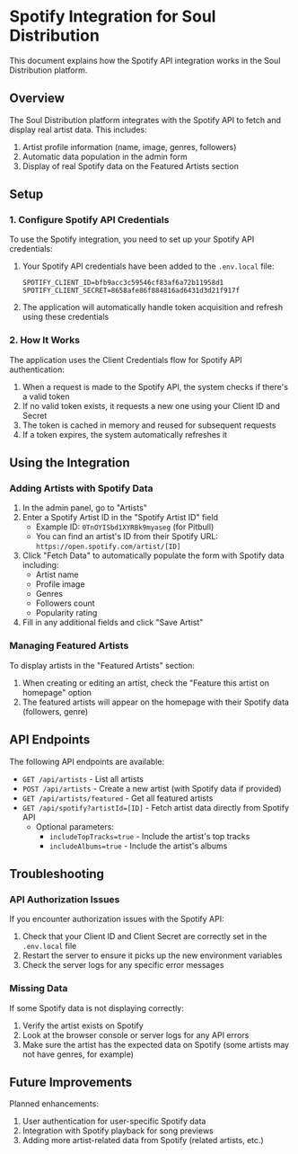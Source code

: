 # Spotify Integration for Soul Distribution

This document explains how the Spotify API integration works in the Soul Distribution platform.

## Overview

The Soul Distribution platform integrates with the Spotify API to fetch and display real artist data. This includes:

1. Artist profile information (name, image, genres, followers)
2. Automatic data population in the admin form
3. Display of real Spotify data on the Featured Artists section

## Setup

### 1. Configure Spotify API Credentials

To use the Spotify integration, you need to set up your Spotify API credentials:

1. Your Spotify API credentials have been added to the `.env.local` file:
   ```
   SPOTIFY_CLIENT_ID=bfb9acc3c59546cf83af6a72b11958d1
   SPOTIFY_CLIENT_SECRET=8658afe86f884816ad6431d3d21f917f
   ```

2. The application will automatically handle token acquisition and refresh using these credentials

### 2. How It Works

The application uses the Client Credentials flow for Spotify API authentication:

1. When a request is made to the Spotify API, the system checks if there's a valid token
2. If no valid token exists, it requests a new one using your Client ID and Secret
3. The token is cached in memory and reused for subsequent requests
4. If a token expires, the system automatically refreshes it

## Using the Integration

### Adding Artists with Spotify Data

1. In the admin panel, go to "Artists"
2. Enter a Spotify Artist ID in the "Spotify Artist ID" field
   - Example ID: `0TnOYISbd1XYRBk9myaseg` (for Pitbull)
   - You can find an artist's ID from their Spotify URL: `https://open.spotify.com/artist/[ID]`
3. Click "Fetch Data" to automatically populate the form with Spotify data including:
   - Artist name
   - Profile image
   - Genres
   - Followers count
   - Popularity rating
4. Fill in any additional fields and click "Save Artist"

### Managing Featured Artists

To display artists in the "Featured Artists" section:

1. When creating or editing an artist, check the "Feature this artist on homepage" option
2. The featured artists will appear on the homepage with their Spotify data (followers, genre)

## API Endpoints

The following API endpoints are available:

- `GET /api/artists` - List all artists
- `POST /api/artists` - Create a new artist (with Spotify data if provided)
- `GET /api/artists/featured` - Get all featured artists
- `GET /api/spotify?artistId=[ID]` - Fetch artist data directly from Spotify API
  - Optional parameters:
    - `includeTopTracks=true` - Include the artist's top tracks
    - `includeAlbums=true` - Include the artist's albums

## Troubleshooting

### API Authorization Issues

If you encounter authorization issues with the Spotify API:

1. Check that your Client ID and Client Secret are correctly set in the `.env.local` file
2. Restart the server to ensure it picks up the new environment variables
3. Check the server logs for any specific error messages

### Missing Data

If some Spotify data is not displaying correctly:

1. Verify the artist exists on Spotify
2. Look at the browser console or server logs for any API errors
3. Make sure the artist has the expected data on Spotify (some artists may not have genres, for example)

## Future Improvements

Planned enhancements:

1. User authentication for user-specific Spotify data
2. Integration with Spotify playback for song previews
3. Adding more artist-related data from Spotify (related artists, etc.) 